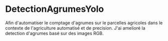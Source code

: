 # DetectionAgrumesYolo

Afin d'automatiser le comptage d'agrumes sur le parcelles agricoles dans le contexte de l'agriculture automatisé et de precision.
J'ai amelioré la detection d'agrumes basé sur des images RGB.
